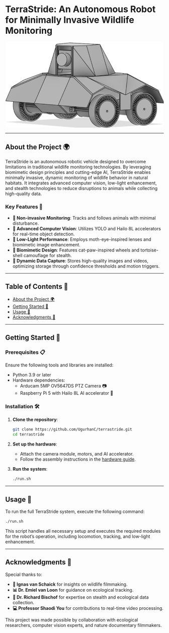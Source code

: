 # TerraStride: An Autonomous Robot for Minimally Invasive Wildlife Monitoring

![TerraStride Robot](assets/TerraStride.png)

---

## About the Project 🌍

TerraStride is an autonomous robotic vehicle designed to overcome limitations in traditional wildlife monitoring technologies. By leveraging biomimetic design principles and cutting-edge AI, TerraStride enables minimally invasive, dynamic monitoring of wildlife behavior in natural habitats. It integrates advanced computer vision, low-light enhancement, and stealth technologies to reduce disruptions to animals while collecting high-quality data.

### Key Features 🌟

- **🦉 Non-invasive Monitoring**: Tracks and follows animals with minimal disturbance.
- **🤖 Advanced Computer Vision**: Utilizes YOLO and Hailo 8L accelerators for real-time object detection.
- **🌌 Low-Light Performance**: Employs moth-eye-inspired lenses and biomimetic image enhancement.
- **🐾 Biomimetic Design**: Features cat-paw-inspired wheels and tortoise-shell camouflage for stealth.
- **📸 Dynamic Data Capture**: Stores high-quality images and videos, optimizing storage through confidence thresholds and motion triggers.

---

## Table of Contents 📑

- [About the Project 🌍](#about-the-project-🌍)
- [Getting Started 🚀](#getting-started-🚀)
- [Usage 🔧](#usage-🔧)
- [Acknowledgments 🙏](#acknowledgments-🙏)

---

## Getting Started 🚀

### Prerequisites 📋

Ensure the following tools and libraries are installed:

- Python 3.9 or later
- Hardware dependencies:
  - Arducam 5MP OV5647DS PTZ Camera 📷
  - Raspberry Pi 5 with Hailo 8L AI accelerator 🤖

### Installation 🛠️

1. **Clone the repository**:

   ```bash
   git clone https://github.com/UgurhanC/terrastride.git
   cd terrastride
   ```

2. **Set up the hardware**:

   - Attach the camera module, motors, and AI accelerator.
   - Follow the assembly instructions in the [hardware guide](3dmodel/build%20instructions.pdf).

3. **Run the system**:

   ```bash
   ./run.sh
   ```

---

## Usage 🔧

To run the full TerraStride system, execute the following command:

```bash
./run.sh
```

This script handles all necessary setup and executes the required modules for the robot’s operation, including locomotion, tracking, and low-light enhancement.

---

## Acknowledgments 🙏

Special thanks to:

- **🎥 Ignas van Schaick** for insights on wildlife filmmaking.
- **📊 Dr. Emiel van Loon** for guidance on ecological tracking.
- **🌲 Dr. Richard Bischof** for expertise on stealth and ecological data collection.
- **💻 Professor Shaodi You** for contributions to real-time video processing.

This project was made possible by collaboration with ecological researchers, computer vision experts, and nature documentary filmmakers.

